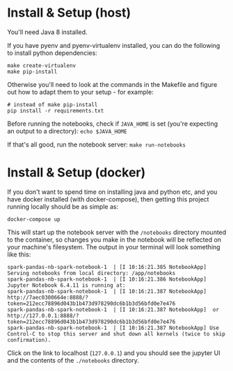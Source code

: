 # Install & Setup (host)

You'll need Java 8 installed.

If you have pyenv and pyenv-virtualenv installed, you can do the following to install python dependencies:

```
make create-virtualenv
make pip-install
```

Otherwise you'll need to look at the commands in the Makefile and figure out how to adapt them to your setup - for example:

```
# instead of make pip-install
pip install -r requirements.txt
```

Before running the notebooks, check if `JAVA_HOME` is set (you're expecting an output to a directory): `echo $JAVA_HOME`

If that's all good, run the notebook server: `make run-notebooks`

# Install & Setup (docker)

If you don't want to spend time on installing java and python etc, and you have docker installed (with docker-compose), 
then getting this project running locally should be as simple as:

```commandline
docker-compose up
```

This will start up the notebook server with the `/notebooks` directory mounted to the container,
so changes you make in the notebook will be reflected on your machine's filesystem. The output in your terminal will 
look something like this:

```
spark-pandas-nb-spark-notebook-1  | [I 10:16:21.385 NotebookApp] Serving notebooks from local directory: /app/notebooks
spark-pandas-nb-spark-notebook-1  | [I 10:16:21.386 NotebookApp] Jupyter Notebook 6.4.11 is running at:
spark-pandas-nb-spark-notebook-1  | [I 10:16:21.387 NotebookApp] http://7aec0300664e:8888/?token=212ecc78896d043b1b473d978290dc6b1b3d56bfd0e7e476
spark-pandas-nb-spark-notebook-1  | [I 10:16:21.387 NotebookApp]  or http://127.0.0.1:8888/?token=212ecc78896d043b1b473d978290dc6b1b3d56bfd0e7e476
spark-pandas-nb-spark-notebook-1  | [I 10:16:21.387 NotebookApp] Use Control-C to stop this server and shut down all kernels (twice to skip confirmation).

```

Click on the link to localhost (`127.0.0.1`) and you should see the jupyter UI and the contents of the `./notebooks` directory.
